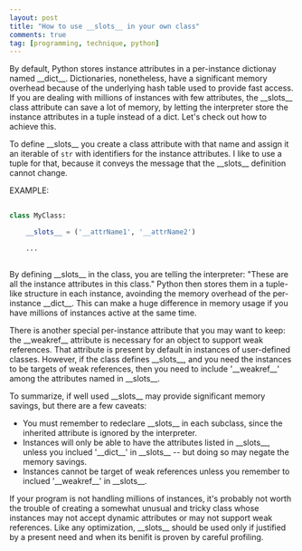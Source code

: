 ```yaml
---
layout: post
title: "How to use __slots__ in your own class"
comments: true
tag: [programming, technique, python]
---
```


By default, Python stores instance attributes in a per-instance dictionay named \_\_dict\_\_. Dictionaries, nonetheless, have a significant memory overhead because of the underlying hash table used to provide fast access. If you are dealing with millions of instances with few attributes, the \_\_slots\_\_ class attribute can save a lot of memory, by letting the interpreter store the instance attributes in a tuple instead of a dict. Let's check out how to achieve this.
<!--more-->
To define \_\_slots\_\_ you create a class attribute with that name and assign it an iterable of `str` with identifiers for the instance attributes. I like to use a tuple for that, because it conveys the message that the \_\_slots\_\_ definition cannot change.  

EXAMPLE:  
```python
    
class MyClass:

    __slots__ = ('__attrName1', '__attrName2')

    ...
    
```
By defining \_\_slots\_\_ in the class, you are telling the interpreter: "These are all the instance attributes in this class." Python then stores them in a tuple-like structure in each instance, avoinding the memory overhead of the per-instance \_\_dict\_\_. This can make a huge difference in memory usage if you have millions of instances active at the same time.

There is another special per-instance attribute that you may want to keep: the \_\_weakref\_\_ attribute is necessary for an object to support weak references. That attribute is present by default in instances of user-defined classes. However, if the class defines \_\_slots\_\_, and you need the instances to be targets of weak references, then you need to include '\_\_weakref\_\_' among the attributes named in \_\_slots\_\_.

To summarize, if well used \_\_slots\_\_ may provide significant memory savings, but there are a few caveats:  

   - You must remember to redeclare \_\_slots\_\_ in each subclass, since the inherited attribute is ignored by the interpreter.
   - Instances will only be able to have the attributes listed in \_\_slots\_\_, unless you inclued '\_\_dict\_\_' in \_\_slots\_\_ -- but doing so may negate the memory savings.  
   - Instances cannot be target of weak references unless you remember to inclued '\_\_weakref\_\_' in \_\_slots\_\_.

If your program is not handling millions of instances, it's probably not worth the trouble of creating a somewhat unusual and tricky class whose instances may not accept dynamic attributes or may not support weak references. Like any optimization, \_\_slots\_\_ should be used only if justified by a present need and when its benifit is proven by careful profiling.

